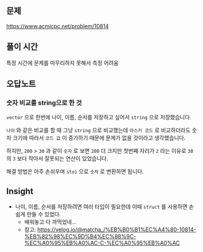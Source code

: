 ## 문제

https://www.acmicpc.net/problem/10814

## 풀이 시간

특정 시간에 문제를 마무리하지 못해서 측정 어려움

## 오답노트

### 숫자 비교를 string으로 한 것

`vector` 으로 한번에 나이, 이름, 순서를 저장하고 싶어서 `string` 으로 저장했습니다.

`나이` 와 같은 비교를 할 때 그냥 `string` 으로 비교했는데 `아스키 코드` 로 비교하더라도 숫자 크기에 따라서 `코드 값` 이 증가하기 때문에 문제가 없을 것이라고 생각했습니다.

하지만, `200` > `30` 과 같이 `숫자` 로 보면 `200` 더 크지만 첫번째 자리가 `2` 라는 이유로 `30` 의 `3` 보다 작아서 잘못되는 연산이 있었습니다.

해결 방법은 아주 손쉬우며 `stoi` 으로 `숫자` 로 변환하면 됩니다.

## Insight

- 나이, 이름, 순서를 저장하려면 여러 타입이 필요한데 이때 `struct` 를 사용하면 손쉽게 만들 수 있었다.
  - 배워놓고 다 까먹었네...
  - 참고: https://velog.io/@matcha_/%EB%B0%B1%EC%A4%80-10814-%EB%82%98%EC%9D%B4%EC%88%9C-%EC%A0%95%EB%A0%AC-C-%EC%A0%95%EB%A0%AC
